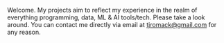 Welcome. My projects aim to reflect my experience in the realm of everything programming, data, ML & AI tools/tech. Please take a look around.
You can contact me directly via email at tjromack@gmail.com for any reason.

<!---
tjromack/tjromack is a ✨ special ✨ repository because its `README.md` (this file) appears on your GitHub profile.
You can click the Preview link to take a look at your changes.
--->
